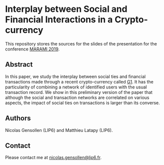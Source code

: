 # Interplay between Social and Financial Interactions in a Crypto-currency

This repository stores the sources for the slides of the presentation for the conference [MARAMI 2019](https://iutdijon.u-bourgogne.fr/marami/program/).

## Abstract

In this paper, we study the interplay between social ties and financial transactions made through a recent crypto-currency called [G1](https://g1.duniter.fr/#/app/home). It has the particularity of combining a network of identified users with the usual transaction record. We show in this preliminary version of the paper that although the social and transaction networks are correlated on various aspects, the impact of social ties on transactions is larger than its converse.

## Authors

Nicolas Gensollen (LIP6) and Matthieu Latapy (LIP6).

## Contact

Please contact me at nicolas.gensollen@lip6.fr.

